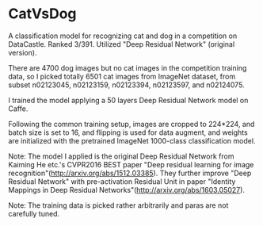 # CatVsDog
A classification model for recognizing cat and dog in a competition on DataCastle. Ranked 3/391. Utilized "Deep Residual Network" (original version). 

There are 4700 dog images but no cat images in the competition training data, so I picked totally 6501 cat images from ImageNet dataset, from subset n02123045, n02123159, n02123394, n02123597, and n02124075.

I trained the model applying a 50 layers Deep Residual Network model on Caffe. 

Following the common training setup, images are cropped to 224*224, and batch size is set to 16, and flipping is used for data augment, and weights are initialized with the pretrained ImageNet 1000-class classification model.

Note: The model I applied is the original Deep Residual Network from Kaiming He etc.'s CVPR2016 BEST paper "Deep residual learning for image recognition"(http://arxiv.org/abs/1512.03385). They further improve "Deep Residual Network" with pre-activation Residual Unit in paper "Identity Mappings in Deep Residual Networks"(http://arxiv.org/abs/1603.05027). 

Note: The training data is picked rather arbitrarily and paras are not carefully tuned.
